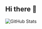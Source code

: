 ## Hi there 👋

![GitHub Stats](https://github-readme-stats.vercel.app/api?username=mtayeb93&show_icons=true&theme=radical&count_private=true)

<!--
**MTayeb93/MTayeb93** is a ✨ _special_ ✨ repository because its `README.md` (this file) appears on your GitHub profile.

Here are some ideas to get you started:

- 🔭 I’m currently working on ...
- 🌱 I’m currently learning ...
- 👯 I’m looking to collaborate on ...
- 🤔 I’m looking for help with ...
- 💬 Ask me about ...
- 📫 How to reach me: ...
- 😄 Pronouns: ...
- ⚡ Fun fact: ...
-->
